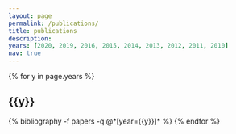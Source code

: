 ```yaml
---
layout: page
permalink: /publications/
title: publications
description:
years: [2020, 2019, 2016, 2015, 2014, 2013, 2012, 2011, 2010]
nav: true
---
```


<div class="publications">

{% for y in page.years %}
  <h2 class="year">{{y}}</h2>
  {% bibliography -f papers -q @*[year={{y}}]* %}
{% endfor %}

</div>
